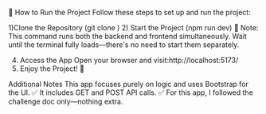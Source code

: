🚀 How to Run the Project
Follow these steps to set up and run the project:


1)Clone the Repository  (git clone <repo-url>)
2) Start the Project (npm run dev)
🔹 Note: This command runs both the backend and frontend simultaneously. Wait until the terminal fully loads—there's no need to start them separately.

4) Access the App Open your browser and visit:http://localhost:5173/
5)  Enjoy the Project! 🎉


 Additional Notes
 This app focuses purely on logic and uses Bootstrap for the UI.
✅ It includes GET and POST API calls.
✅ For this app, I followed the challenge doc only—nothing extra.
